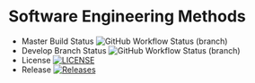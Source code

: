 # Software Engineering Methods
* Master Build Status ![GitHub Workflow Status (branch)](https://img.shields.io/github/actions/workflow/status/ElGold3n/sem/develop.yml?branch=develop)
* Develop Branch Status ![GitHub Workflow Status (branch)](https://img.shields.io/github/actions/workflow/status/ElGold3n/develop/main.yml?branch=<develop)
* License [![LICENSE](https://img.shields.io/github/license/ElGold3n/sem.svg?style=flat-square)](https://github.com/ElGold3n/sem/blob/master/LICENSE)
* Release [![Releases](https://img.shields.io/github/release/ElGold3n/sem/all.svg?style=flat-square)](https://github.com/ElGold3n/sem/releases)